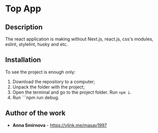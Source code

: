 # Top App

## Description

The react application is making without Next.js, react.js, css's modules, eslint, stylelint, husky and etc.

## Installation

To see the project is enough only:
1. Download the repository to a computer;
2. Unpack the folder with the project;
3. Open the terminal and go to the project folder. Run ```npm i```.
4. Run ```npm run debug.

## Author of the work

* **Anna Smirnova**  - <https://ylink.me/masav1997>
